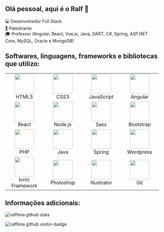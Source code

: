 <!--### Hi there I'm Ralf 👋 
## Let's talk?
[![Linkedin Badge](https://img.shields.io/badge/-Ralf%20Lima-blue?style=social&logo=Linkedin&logoColor=blue&link=https://www.linkedin.com/in/ralf-lima-3b93708a/)](https://www.linkedin.com/in/ralf-lima-3b93708a/)
-->
## Olá pessoal, aqui é o Ralf 👋

:computer: Desenvolvedor Full Stack<br>
:speech_balloon: Palestrante<br>
:mortar_board: Professor (Angular, React, Vue.js, Java, DART, C#, Spring, ASP.NET Core, MySQL, Oracle e MongoDB)<br>




<!--
**ralflima/ralflima** is a ✨ _special_ ✨ repository because its `README.md` (this file) appears on your GitHub profile.

Here are some ideas to get you started:

- 🔭 I’m currently working on ...
- 🌱 I’m currently learning ...
- 👯 I’m looking to collaborate on ...
- 🤔 I’m looking for help with ...
- 💬 Ask me about ...
- 📫 How to reach me: ...
- 😄 Pronouns: ...
- ⚡ Fun fact: ...
-->

## Softwares, linguagens, frameworks e bibliotecas que utilizo:
<table>
  <tbody>
    <tr>
      <td width="25%" align="center">
        <img height="64px" src="https://img.icons8.com/color/48/000000/html-5.png">
        <br>
        <span>HTML5</span>
      </td>
      <td width="25%" align="center">
        <img height="64px" src="https://img.icons8.com/color/48/000000/css3.png">
        <br>
        <span>CSS3</span>
      </td>
      <td width="25%" align="center">
        <img height="64px" src="https://img.icons8.com/color/48/000000/javascript.png">
        <br>
        <span>JavaScript</span>
      </td>
      <td width="25%" align="center">
        <img height="64px" src="https://img.icons8.com/color/48/000000/angularjs.png">
        <br>
        <span>Angular</span>
      </td>
    </tr>
    <tr>
      <td width="25%" align="center">
        <img height="64px" src="https://img.icons8.com/color/48/000000/react-native.png">
        <br>
        <span>React</span>
      </td>
      <td width="25%" align="center">
        <img height="64px" src="https://img.icons8.com/color/48/000000/vue-js">
        <br>
        <span>Node.js</span>
      </td>
      <td width="25%" align="center">
        <img height="64px" src="https://img.icons8.com/color/48/000000/.net-framework">
        <br>
        <span>Sass<span>
      </td>
      <td width="25%" align="center">
        <img height="64px" src="https://img.icons8.com/color/48/000000/bootstrap.png">
        <br>
        <span>Bootstrap</span>
      </td>
    </tr>
    <tr>
      <td width="25%" align="center">
        <img height="64px" src="https://img.icons8.com/color/48/000000/php.png">
        <br>
        <span>PHP</span>
      </td>
      <td width="25%" align="center">
        <img height="64px" src="https://img.icons8.com/color/48/000000/java-coffee-cup-logo.png">
        <br>
        <span>Java</span>
      </td>
      <td width="25%" align="center">
        <img height="64px" src="https://img.icons8.com/color/48/000000/spring-logo.png">
        <br>
        <span>Spring<span>
      </td>
      <td width="25%" align="center">
        <img height="64px" src="https://img.icons8.com/color/48/000000/wordpress.png">
        <br>
        <span>Wordpress</span>
      </td>
    </tr>
    <tr>
      <td width="25%" align="center">
        <img height="64px" src="https://img.icons8.com/ios-filled/50/000000/ionic.png">
        <br>
        <span>Ionic Framework<span>
      </td>
      <td width="25%" align="center">
        <img height="64px" src="https://img.icons8.com/fluent/48/000000/adobe-photoshop.png">
        <br>
        <span>Photoshop</span>
      </td>
      <td width="25%" align="center">
        <img height="64px" src="https://img.icons8.com/color/48/000000/adobe-illustrator.png">
        <br>
        <span>Illustrator</span>
      </td>
      <td width="25%" align="center">
        <img height="64px" src="https://img.icons8.com/color/48/000000/git.png"">
        <br>
        <span>Git</span>
      </td>
    </tr>
  </tbody>
</table>

## Informações adicionais:

![ralflima github stats](https://github-readme-stats.vercel.app/api?username=ralflima&show_icons=true&hide=["issues"])

![ralflima github visitor-badge](https://visitor-badge.glitch.me/badge?page_id=ralflima)
